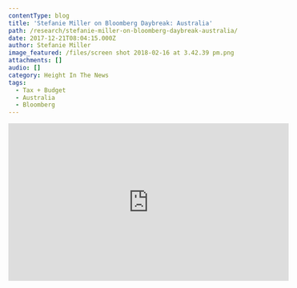 ```yaml
---
contentType: blog
title: 'Stefanie Miller on Bloomberg Daybreak: Australia'
path: /research/stefanie-miller-on-bloomberg-daybreak-australia/
date: 2017-12-21T08:04:15.000Z
author: Stefanie Miller
image_featured: /files/screen shot 2018-02-16 at 3.42.39 pm.png
attachments: []
audio: []
category: Height In The News
tags:
  - Tax + Budget
  - Australia
  - Bloomberg
---
```

<iframe width="560" height="315" src="https://www.youtube.com/embed/CB2QPSYaB6Q?ecver=1" frameborder="0" allow="autoplay; encrypted-media" allowfullscreen></iframe>
